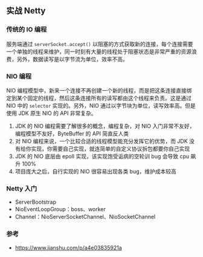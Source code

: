 ## 实战 Netty

### 传统的 IO 编程

服务端通过 `serverSocket.accept()` 以阻塞的方式获取新的连接，每个连接需要一个单独的线程来维护，同一时刻有大量的线程处于阻塞状态是非常严重的资源浪费，另外，数据读写是以字节流为单位，效率不高。

### NIO 编程

NIO 编程模型中，新来一个连接不再创建一个新的线程，而是把这条连接直接绑定到某个固定的线程，然后这条连接所有的读写都由这个线程来负责。这是通过 NIO 中的 `selector` 实现的。另外，NIO 通过以字节块为单位，读写效率高。但是使用 JDK 原生 NIO 的 API 非常复杂。

1. JDK 的 NIO 编程需要了解很多的概念，编程复杂，对 NIO 入门非常不友好，编程模型不友好，ByteBuffer 的 API 简直反人类
2. 对 NIO 编程来说，一个比较合适的线程模型能充分发挥它的优势，而 JDK 没有给你实现，你需要自己实现，就连简单的自定义协议拆包都要你自己实现
3. JDK 的 NIO 底层由 epoll 实现，该实现饱受诟病的空轮训 bug 会导致 cpu 飙升 100%
4. 项目庞大之后，自行实现的 NIO 很容易出现各类 bug，维护成本较高

### Netty 入门

* ServerBootstrap
* NioEventLoopGroup：boss、worker
* Channel：NioServerSocketChannel、NioSocketChannel

### 参考

* https://www.jianshu.com/p/a4e03835921a
